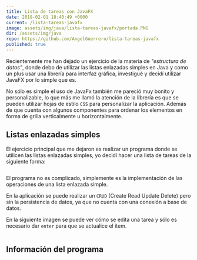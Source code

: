 ```yaml
---
title: Lista de tareas con JavaFX
date: 2018-02-01 18:40:49 +0000
current: /lista-tareas-javafx
image: assets/img/java/lista-tareas-javafx/portada.PNG
dir: /assets/img/java
repo: https://github.com/AngelGuerrero/lista-tareas-javafx
published: true
---
```


Recientemente me han dejado un ejercicio de la materia de _"estructura de datos"_, donde debo de utilizar las listas enlazadas simples en Java y como un plus usar una librería para interfaz gráfica, investigué y decidí utilizar JavaFX por lo simple que es.

No sólo es simple el uso de JavaFx también me pareció muy bonito y personalizable, lo que más me llamó la atención de la librería es que se pueden utilizar hojas de estilo `CSS` para personalizar la aplicación. Además de que cuenta con algunos componentes para ordenar los elementos en forma de grilla verticalmente u horizontalmente.

## Listas enlazadas simples

El ejercicio principal que me dejaron es realizar un programa donde se utilicen las listas enlazadas simples, yo decidí hacer una lista de tareas de la siguiente forma:

<a href="{{ site.baseurl }}{{ page.dir }}{{ page.current }}/aplicacion.PNG">
  <img class="img__responsive" src="{{ site.baseurl }}{{ page.dir }}{{ page.current }}/aplicacion.PNG" alt="" srcset="">
</a>

El programa no es complicado, simplemente es la implementación de las operaciones de una lista enlazada simple.

En la aplicación se puede realizar un `CRUD` (Create Read Update Delete) pero sin la persistencia de datos, ya que no cuenta con una conexión a base de datos.

En la siguiente imagen se puede ver cómo se edita una tarea y sólo es necesario dar `enter` para que se actualice el item.

<a href="{{ site.baseurl }}{{ page.dir }}{{ page.current }}/edicion.PNG">
  <img class="img__responsive" src="{{ site.baseurl }}{{ page.dir }}{{ page.current }}/edicion.PNG" alt="" srcset="">
</a>

## Información del programa

<a href="{{ site.baseurl }}{{ page.dir }}{{ page.current }}/info.PNG">
  <img class="img__responsive" style="max-width: 350px" src="{{ site.baseurl }}{{ page.dir }}{{ page.current }}/info.PNG" alt="" srcset="">
</a>
